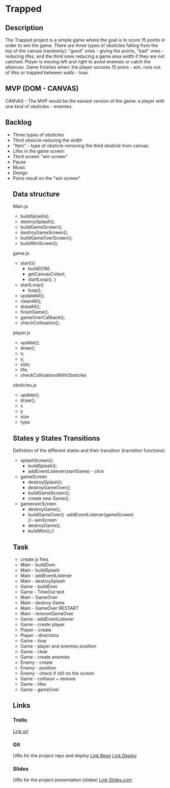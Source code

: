
# Trapped

## Description
The Trapped project is a simple game where the goal is to score 15 points in order to win the game.
There are three types of obsticles falling from the top of the canvas (randomly): "good" ones - giving the points, "bad" ones - reducing lifes, and the third ones reducing a game area width if they are not catched.
Player is moving left and right to avoid enemies or catch the alliances. Game finishes when: the player socores 15 poins - win, runs out of lifes or trapped between walls - lose.


## MVP (DOM - CANVAS)
CANVAS - The MVP would be the easiest version of the game: a player with one kind of obsticles - enemies. 


## Backlog
<ul>
<li>Three types of obsticles</li>
<li>Third obsticle reducing the width</li>
<li>"Item" - type of obsticle removing the third obsticle from canvas.</li>
<li>Lifes in the game screen</li>
<li>Third screen "win screen"</li>
<li>Pause</li>
<li>Music</li>
<li>Design</li>
<li>Poins result on the "win screen"</li>



## Data structure
Main.js
- buildSplash();
- destroySplash();
- buildGameScreen();
- destroyGameScreen();
- buildGameOverScreen();
- buildWinScreen();


game.js

- start(){
    - buildDOM;
    - getCanvasCotext;
    - startLoop();
}
- startLoop()
    - loop();
- updateAll();
- cleanAll();
- drawAll();
- finishGame();
- gameOverCallback();
- chechCollisation();


player.js

- update();
- draw();
- x;
- y;
- size;
- life;
- checkCollisationsWithObsticles


obsticles.js

- update();
- draw();
- x
- y
- size
- type




## States y States Transitions
Definition of the different states and their transition (transition functions)

- splashScreen();
    - buildSplash();
    - addEventListener(startGame) - click
- gameScreen
    - destroySplash();
    - destroyGameOver();
    - buildGameScreen();
    - create new Game();
- gameoverScreen
    - destroyGame();
    - buildGameOver()
    -addEventListener(gameScreen)       
//- winScreen
    - destroyGame();
    - buildWin();//

## Task
- create js files
- Main - buildDom
- Main - buildSplash
- Main - addEventListener
- Main - destroySplash
- Game - buildDom
- Game - TimeOut test
- Main - GameOver
- Main - destroy Game
- Main - GameOver RESTART
- Main - removeGameOver
- Game - addEventListener
- Game - create player
- Player - create
- Player - directions
- Game - loop
- Game - player and enemies position
- Game - clear
- Game - create enemies
- Enemy - create
- Enemy - position
- Enemy - check if still on the screen
- Game - collision + remove
- Game - lifes
- Game - gameOver 


## Links


### Trello
[Link url](https://trello.com)


### Git
URls for the project repo and deploy
[Link Repo](https://github.com/KamilaPurymska/Trapped)
[Link Deploy](http://github.com)


### Slides
URls for the project presentation (slides)
[Link Slides.com](http://slides.com)
